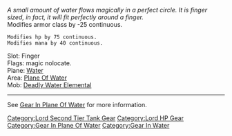 *A small amount of water flows magically in a perfect circle. It is
finger*  
*sized, in fact, it will fit perfectly around a finger.*  
Modifies armor class by -25 continuous.

`Modifies hp by 75 continuous.`  
`Modifies mana by 40 continuous.`

Slot: Finger  
Flags: magic nolocate.  
Plane: [Water](:Category:Water "wikilink")  
Area: [Plane Of Water](:Category:Plane_Of_Water "wikilink")  
Mob: [Deadly Water Elemental](Deadly_Water_Elemental "wikilink")  

------------------------------------------------------------------------

See [Gear In Plane Of
Water](:Category:Gear_In_Plane_Of_Water "wikilink") for more
information.

[Category:Lord Second Tier Tank
Gear](Category:Lord_Second_Tier_Tank_Gear "wikilink") [Category:Lord HP
Gear](Category:Lord_HP_Gear "wikilink") [Category:Gear In Plane Of
Water](Category:Gear_In_Plane_Of_Water "wikilink") [Category:Gear In
Water](Category:Gear_In_Water "wikilink")

